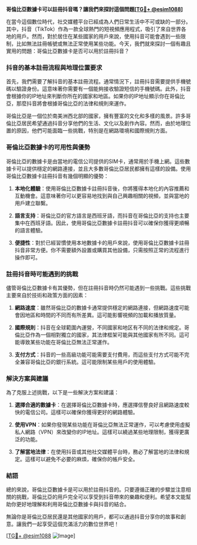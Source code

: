**哥倫比亞數據卡可以註冊抖音嗎？讓我們來探討這個問題[[TG💪+ @esim1088](https://t.me/s/esim1088)]**

在當今這個數位時代，社交媒體平台已經成為人們日常生活中不可或缺的一部分。其中，抖音（TikTok）作為一款全球熱門的短視頻應用程式，吸引了來自世界各地的用戶。然而，對於居住在某些國家的用戶來說，使用抖音可能會遇到一些限制，比如無法註冊帳號或無法正常使用某些功能。今天，我們就來探討一個有趣且實用的問題：哥倫比亞數據卡是否可以用於註冊抖音？

### 抖音的基本註冊流程與地理位置要求

首先，我們需要了解抖音的基本註冊流程。通常情況下，註冊抖音需要提供手機號碼以驗證身份。這意味著你需要有一個能夠接收驗證短信的手機號碼。此外，抖音會根據你的IP地址來判斷你所在的國家和地區。如果你的IP地址顯示你在哥倫比亞，那麼抖音將會根據哥倫比亞的法律和規則來運作。

哥倫比亞是一個位於南美洲西北部的國家，擁有豐富的文化和多樣的風景。許多哥倫比亞居民希望通過抖音分享他們的生活、文化以及創作內容。然而，由於地理位置的原因，他們可能面臨一些挑戰，特別是在網路環境和國際規則方面。

### 哥倫比亞數據卡的可用性與優勢

哥倫比亞的數據卡是由當地的電信公司提供的SIM卡，通常用於手機上網。這些數據卡可以提供穩定的網路連接，並且大多數哥倫比亞居民都擁有這樣的設備。使用哥倫比亞數據卡註冊抖音有幾個明顯的優勢：

1. **本地化體驗**：使用哥倫比亞數據卡註冊抖音後，你將獲得本地化的內容推薦和互動機會。這意味著你可以更容易地找到與自己興趣相關的視頻，並與當地的用戶建立聯繫。

2. **語言支持**：哥倫比亞的官方語言是西班牙語，而抖音在哥倫比亞的支持也主要集中在西班牙語。因此，使用哥倫比亞數據卡註冊抖音可以確保你獲得更順暢的語言體驗。

3. **便捷性**：對於已經習慣使用本地數據卡的用戶來說，使用哥倫比亞數據卡註冊抖音非常方便。你不需要額外設置或購買其他設備，只需按照正常的流程進行操作即可。

### 註冊抖音時可能遇到的挑戰

儘管哥倫比亞數據卡有其優勢，但在註冊抖音時仍然可能遇到一些挑戰。這些挑戰主要來自於技術和政策方面的因素：

1. **網路速度**：雖然哥倫比亞的數據卡通常提供穩定的網路連接，但網路速度可能會因地區和時間的不同而有所差異。這可能影響視頻的加載和播放質量。

2. **國際規則**：抖音在全球範圍內運營，不同國家和地区有不同的法律和規定。哥倫比亞作為一個相對獨立的國家，其法律框架可能與其他國家有所不同。這可能導致某些功能在哥倫比亞無法正常運作。

3. **支付方式**：抖音的一些高級功能可能需要支付費用，而這些支付方式可能不完全兼容哥倫比亞的銀行系統。這可能限制某些用戶的使用體驗。

### 解決方案與建議

為了克服上述挑戰，以下是一些解決方案和建議：

1. **選擇合適的數據卡**：在選擇哥倫比亞數據卡時，應選擇信譽良好且網路速度較快的電信公司。這樣可以確保你獲得更好的網路體驗。

2. **使用VPN**：如果你發現某些功能在哥倫比亞無法正常運作，可以考慮使用虛擬私人網路（VPN）來改變你的IP地址。這樣可以繞過某些地理限制，獲得更廣泛的功能。

3. **了解當地法律**：在使用抖音或其他社交媒體平台時，務必了解當地的法律和規定。這樣可以避免不必要的麻煩，確保你的帳戶安全。

### 結語

總的來說，哥倫比亞數據卡是可以用於註冊抖音的。只要遵循正確的步驟並注意相關的挑戰，哥倫比亞的用戶完全可以享受到抖音帶來的樂趣和便利。希望本文能幫助你更好地理解和利用哥倫比亞數據卡與抖音的結合。

無論你是哥倫比亞居民還是其他國家的用戶，都可以通過抖音分享你的故事和創意。讓我們一起享受這個充滿活力的數位世界吧！

[[TG💪+ @esim1088](https://t.me/s/esim1088) ![Image](https://i.postimg.cc/4NQfJmqS/Snipaste-2025-05-13-00-14-12.png)]